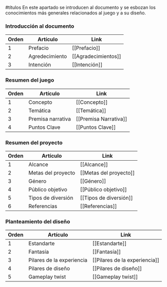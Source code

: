 #títulos
En este apartado se introducen al documento y se esbozan los conocimientos más generales relacionados al juego y a su diseño.

### Introducción al documento

| Orden | Artículo       | Link                |
| ----- | -------------- | ------------------- |
| 1     | Prefacio       | [[Prefacio]]        |
| 2     | Agredecimiento | [[Agradecimientos]] |
| 3     | Intención      | [[Intención]]       |

### Resumen del juego

| Orden | Artículo          | Link                  |
| ----- | ----------------- | --------------------- |
| 1     | Concepto          | [[Concepto]]          |
| 2     | Temática          | [[Temática]]          |
| 3     | Premisa narrativa | [[Premisa Narrativa]] |
| 4     | Puntos Clave      | [[Puntos Clave]]      |

### Resumen del proyecto

| Orden | Artículo           | Link                   |
| ----- | ------------------ | ---------------------- |
| 1     | Alcance            | [[Alcance]]            |
| 2     | Metas del proyecto | [[Metas del proyecto]] |
| 3     | Género             | [[Género]]             |
| 4     | Público objetivo   | [[Público objetivo]]   |
| 5     | Tipos de diversión | [[Tipos de diversión]] |
| 6     | Referencias        | [[Referencias]]        |

### Planteamiento del diseño

| Orden | Artículo                  | Link                          |
| ----- | ------------------------- | ----------------------------- |
| 1     | Estandarte                | [[Estandarte]]                |
| 2     | Fantasía                  | [[Fantasía]]                  |
| 3     | Pilares de la experiencia | [[Pilares de la experiencia]] |
| 4     | Pilares de diseño         | [[Pilares de diseño]]         |
| 5     | Gameplay twist            | [[Gameplay twist]]            |
